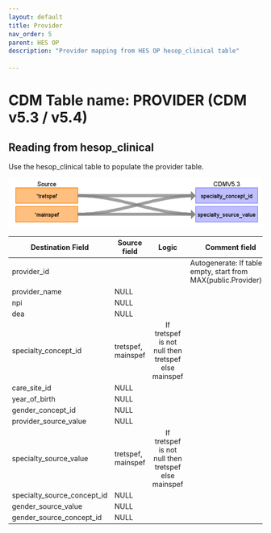 ```yaml
---
layout: default
title: Provider
nav_order: 5
parent: HES OP
description: "Provider mapping from HES OP hesop_clinical table"

---
```


# CDM Table name: PROVIDER (CDM v5.3 / v5.4)

## Reading from hesop_clinical

Use the hesop_clinical table to populate the provider table. 

![](images/image5.png)

| Destination Field | Source field | Logic | Comment field |
| --- | --- | :---: | --- |
| provider_id | | | Autogenerate: If table is empty, start from MAX(public.Provider)+1 |
| provider_name | NULL |  |  |
| npi | NULL |  |  |
| dea |NULL  |  |  |
| specialty_concept_id | tretspef, mainspef | If tretspef is not null then tretspef else mainspef|
| care_site_id | NULL| | |
| year_of_birth | NULL |  |  |
| gender_concept_id | NULL | |  |
| provider_source_value | NULL |  | |
| specialty_source_value | tretspef, mainspef | If tretspef is not null then tretspef else mainspef|
| specialty_source_concept_id |NULL  |  | |
| gender_source_value | NULL| |  |
| gender_source_concept_id | NULL |  | |